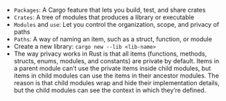- `Packages`: A Cargo feature that lets you build, test, and share crates
- `Crates`: A tree of modules that produces a library or executable
- `Modules` and `use`: Let you control the organization, scope, and privacy of paths
- `Paths`: A way of naming an item, such as a struct, function, or module
- Create a new library: `cargo new --lib <lib-name>`
- The way privacy works in Rust is that all items (functions, methods, structs, enums, modules, and constants) are private by default. Items in a parent module can’t use the private items inside child modules, but items in child modules can use the items in their ancestor modules. The reason is that child modules wrap and hide their implementation details, but the child modules can see the context in which they’re defined.
